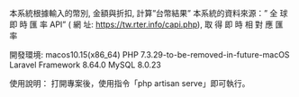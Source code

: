 本系統根據輸入的幣別, 金額與折扣, 計算”台幣結果”
本系統的資料來源：” 全 球 即 時 匯 率 API” ( 網 址: https://tw.rter.info/capi.php), 取 得 即 時 相 對 應 匯 率

開發環境:
macos10.15(x86_64)
PHP 7.3.29-to-be-removed-in-future-macOS
Laravel Framework 8.64.0
MySQL 8.0.23

使用說明：
打開專案後，使用指令「php artisan serve」即可執行。